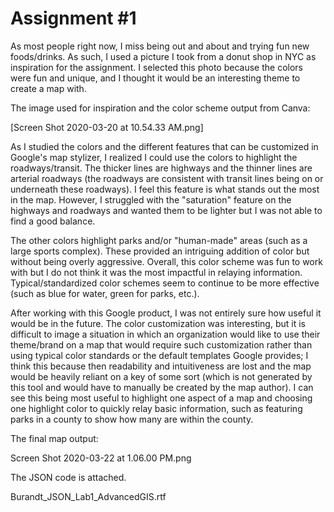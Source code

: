 # **Assignment #1**
As most people right now, I miss being out and about and trying fun new foods/drinks. As such, I used a picture I took from a donut shop in NYC as inspiration for the assignment. I selected this photo because the colors were fun and unique, and I thought it would be an interesting theme to create a map with. 

The image used for inspiration and the color scheme output from Canva:

[Screen Shot 2020-03-20 at 10.54.33 AM.png]

As I studied the colors and the different features that can be customized in Google's map stylizer, I realized I could use the colors to highlight the roadways/transit. The thicker lines are highways and the thinner lines are arterial roadways (the roadways are consistent with transit lines being on or underneath these roadways). I feel this feature is what stands out the most in the map. However, I struggled with the "saturation" feature on the highways and roadways and wanted them to be lighter but I was not able to find a good balance. 

The other colors highlight parks and/or "human-made" areas (such as a large sports complex). These provided an intriguing addition of color but without being overly aggressive. Overall, this color scheme was fun to work with but I do not think it was the most impactful in relaying information. Typical/standardized color schemes seem to continue to be more effective (such as blue for water, green for parks, etc.).

After working with this Google product, I was not entirely sure how useful it would be in the future. The color customization was interesting, but it is difficult to image a situation in which an organization would like to use their theme/brand on a map that would require such customization rather than using typical color standards or the default templates Google provides; I think this because then readability and intuitiveness are lost and the map would be heavily reliant on a key of some sort (which is not generated by this tool and would have to manually be created by the map author). I can see this being most useful to highlight one aspect of a map and choosing one highlight color to quickly relay basic information, such as featuring parks in a county to show how many are within the county. 

The final map output:

Screen Shot 2020-03-22 at 1.06.00 PM.png

The JSON code is attached.

Burandt_JSON_Lab1_AdvancedGIS.rtf
